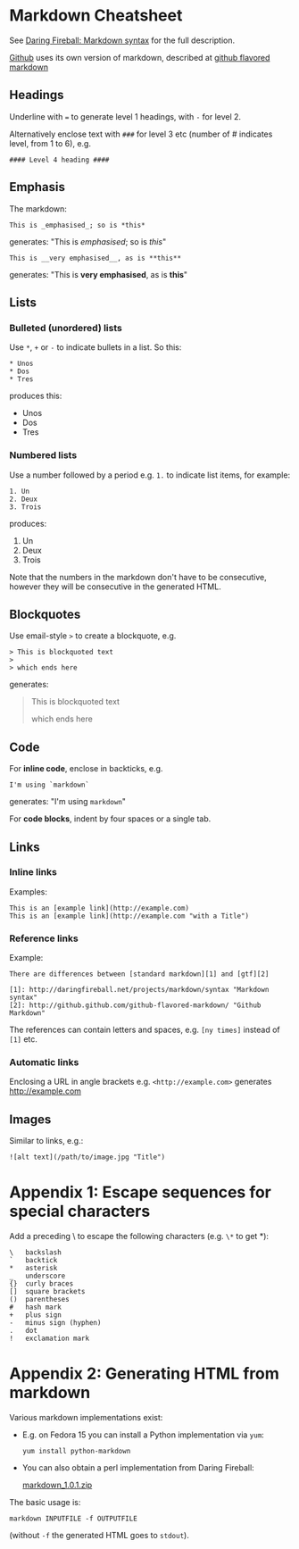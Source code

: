 Markdown Cheatsheet
===================

See [Daring Fireball: Markdown syntax](http://daringfireball.net/projects/markdown/syntax) for the full description.

[Github](https://github.com) uses its own version of markdown, described at
[github flavored markdown](http://github.github.com/github-flavored-markdown/)

Headings
--------

Underline with `=` to generate level 1 headings, with `-` for level 2.

Alternatively enclose text with `###` for level 3 etc (number of \# indicates
level, from 1 to 6), e.g.

    #### Level 4 heading #### 

Emphasis
--------

The markdown:

    This is _emphasised_; so is *this*

generates: "This is _emphasised_; so is *this*"

    This is __very emphasised__, as is **this**

generates: "This is __very emphasised__, as is **this**"

Lists
-----

### Bulleted (unordered) lists ###

Use `*`, `+` or `-` to indicate bullets in a list. So this:

    * Unos
    * Dos
    * Tres

produces this:

* Unos
* Dos
* Tres

### Numbered lists ###

Use a number followed by a period e.g. `1.` to indicate list items, for
example:

    1. Un
    2. Deux
    3. Trois

produces:

1. Un
2. Deux
3. Trois

Note that the numbers in the markdown don't have to be consecutive,
however they will be consecutive in the generated HTML.

Blockquotes
-----------

Use email-style `>` to create a blockquote, e.g.

    > This is blockquoted text
    >
    > which ends here

generates:

> This is blockquoted text
>
> which ends here

Code
----

For **inline code**, enclose in backticks, e.g.

    I'm using `markdown`

generates: "I'm using `markdown`"

For **code blocks**, indent by four spaces or a single tab.

Links
-----

### Inline links ####

Examples:

    This is an [example link](http://example.com)
    This is an [example link](http://example.com "with a Title")

### Reference links ###

Example:

    There are differences between [standard markdown][1] and [gtf][2]
    
    [1]: http://daringfireball.net/projects/markdown/syntax "Markdown syntax"
    [2]: http://github.github.com/github-flavored-markdown/ "Github Markdown"

The references can contain letters and spaces, e.g. `[ny times]` instead of
`[1]` etc.

### Automatic links ###

Enclosing a URL in angle brackets e.g. `<http://example.com>` generates
<http://example.com>

Images
------

Similar to links, e.g.:

    ![alt text](/path/to/image.jpg "Title")

Appendix 1: Escape sequences for special characters
===================================================

Add a preceding \\ to escape the following characters (e.g. `\*` to get \*):

    \   backslash
    `   backtick
    *   asterisk
    _   underscore
    {}  curly braces
    []  square brackets
    ()  parentheses
    #   hash mark
    +   plus sign
    -   minus sign (hyphen)
    .   dot
    !   exclamation mark

Appendix 2: Generating HTML from markdown
=========================================

Various markdown implementations exist:

*   E.g. on Fedora 15 you can install a Python implementation via `yum`:

    `yum install python-markdown`

*   You can also obtain a perl implementation from Daring Fireball:

    [markdown_1.0.1.zip](http://daringfireball.net/projects/downloads/Markdown_1.0.1.zip)

The basic usage is:

    markdown INPUTFILE -f OUTPUTFILE

(without `-f` the generated HTML goes to `stdout`).
